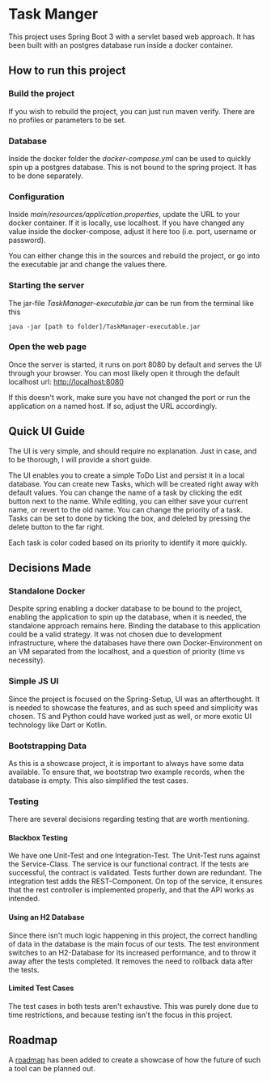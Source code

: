 # Task Manger

This project uses Spring Boot 3 with a servlet based web approach. It has been built with an postgres database run
inside a docker container.

## How to run this project

### Build the project

If you wish to rebuild the project, you can just run maven verify. There are no profiles or parameters to be set.

### Database

Inside the docker folder the *docker-compose.yml* can be used to quickly spin up a postgres database. This is not bound
to the spring project. It has to be done separately.

### Configuration

Inside *main/resources/application.properties*, update the URL to your docker container. If it is locally, use localhost.
If you have changed any value inside the docker-compose, adjust it here too (i.e. port, username or password).

You can either change this in the sources and rebuild the project, or go into the executable jar and change the values
there.

### Starting the server

The jar-file *TaskManager-executable.jar* can be run from the terminal like this

```shell
java -jar [path to folder]/TaskManager-executable.jar
```

### Open the web page

Once the server is started, it runs on port 8080 by default and serves the UI through your browser. You can most likely
open it through the default localhost url: [http://localhost:8080](http://localhost:8080)

If this doesn't work, make sure you have not changed the port or run the application on a named host. If so, adjust
the URL accordingly.

## Quick UI Guide

The UI is very simple, and should require no explanation. Just in case, and to be thorough, I will provide a short guide.

The UI enables you to create a simple ToDo List and persist it in a local database. You can create new Tasks, which will
be created right away with default values. You can change the name of a task by clicking the edit button next to the 
name. While editing, you can either save your current name, or revert to the old name. You can change the priority of a
task. Tasks can be set to done by ticking the box, and deleted by pressing the delete button to the far right.

Each task is color coded based on its priority to identify it more quickly.

## Decisions Made

### Standalone Docker

Despite spring enabling a docker database to be bound to the project, enabling the application to spin up the database,
when it is needed, the standalone approach remains here. Binding the database to this application could be a valid 
strategy. It was not chosen due to development infrastructure, where the databases have there own Docker-Environment on
an VM separated from the localhost, and a question of priority (time vs necessity).

### Simple JS UI

Since the project is focused on the Spring-Setup, UI was an afterthought. It is needed to showcase the features, and as
such speed and simplicity was chosen. TS and Python could have worked just as well, or more exotic UI technology like 
Dart or Kotlin.

### Bootstrapping Data

As this is a showcase project, it is important to always have some data available. To ensure that, we bootstrap two
example records, when the database is empty. This also simplified the test cases.

### Testing

There are several decisions regarding testing that are worth mentioning.

#### Blackbox Testing

We have one Unit-Test and one Integration-Test. The Unit-Test runs against the Service-Class. The service is our
functional contract. If the tests are successful, the contract is validated. Tests further down are redundant. The 
integration test adds the REST-Component. On top of the service, it ensures that the rest controller is implemented 
properly, and that the API works as intended.

#### Using an H2 Database

Since there isn't much logic happening in this project, the correct handling of data in the database is the main focus
of our tests. The test environment switches to an H2-Database for its increased performance, and to throw it away after
the tests completed. It removes the need to rollback data after the tests.

#### Limited Test Cases

The test cases in both tests aren't exhaustive. This was purely done due to time restrictions, and because testing isn't
the focus in this project.

## Roadmap

A [roadmap](/roadmap) has been added to create a showcase of how the future of such a tool can be planned out.